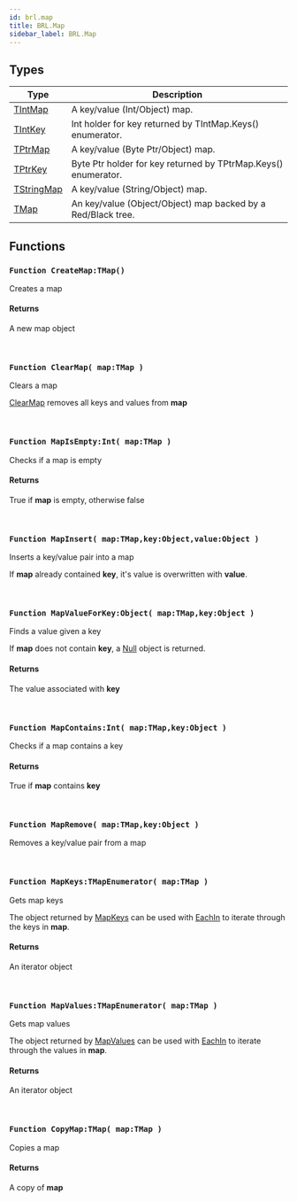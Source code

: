 ```yaml
---
id: brl.map
title: BRL.Map
sidebar_label: BRL.Map
---
```



## Types
| Type | Description |
|---|---|
| [TIntMap](../../brl/brl.map/tintmap) | A key/value (Int/Object) map. |
| [TIntKey](../../brl/brl.map/tintkey) | Int holder for key returned by TIntMap.Keys() enumerator. |
| [TPtrMap](../../brl/brl.map/tptrmap) | A key/value (Byte Ptr/Object) map. |
| [TPtrKey](../../brl/brl.map/tptrkey) | Byte Ptr holder for key returned by TPtrMap.Keys() enumerator. |
| [TStringMap](../../brl/brl.map/tstringmap) | A key/value (String/Object) map. |
| [TMap](../../brl/brl.map/tmap) | An key/value (Object/Object) map backed by a Red/Black tree. |

## Functions

### `Function CreateMap:TMap()`

Creates a map

#### Returns
A new map object


<br/>

### `Function ClearMap( map:TMap )`

Clears a map


[ClearMap](../../brl/brl.map/#function-clearmap-maptmap-) removes all keys and values from <b>map</b>


<br/>

### `Function MapIsEmpty:Int( map:TMap )`

Checks if a map is empty

#### Returns
True if <b>map</b> is empty, otherwise false


<br/>

### `Function MapInsert( map:TMap,key:Object,value:Object )`

Inserts a key/value pair into a map


If <b>map</b> already contained <b>key</b>, it's value is overwritten with <b>value</b>.


<br/>

### `Function MapValueForKey:Object( map:TMap,key:Object )`

Finds a value given a key


If <b>map</b> does not contain <b>key</b>, a [Null](../../brl/brl.blitz/#null) object is returned.


#### Returns
The value associated with <b>key</b>


<br/>

### `Function MapContains:Int( map:TMap,key:Object )`

Checks if a map contains a key

#### Returns
True if <b>map</b> contains <b>key</b>


<br/>

### `Function MapRemove( map:TMap,key:Object )`

Removes a key/value pair from a map

<br/>

### `Function MapKeys:TMapEnumerator( map:TMap )`

Gets map keys


The object returned by [MapKeys](../../brl/brl.map/#function-mapkeystmapenumerator-maptmap-) can be used with [EachIn](../../brl/brl.blitz/#eachin) to iterate through
the keys in <b>map</b>.


#### Returns
An iterator object


<br/>

### `Function MapValues:TMapEnumerator( map:TMap )`

Gets map values


The object returned by [MapValues](../../brl/brl.map/#function-mapvaluestmapenumerator-maptmap-) can be used with [EachIn](../../brl/brl.blitz/#eachin) to iterate through
the values in <b>map</b>.


#### Returns
An iterator object


<br/>

### `Function CopyMap:TMap( map:TMap )`

Copies a map

#### Returns
A copy of <b>map</b>


<br/>

